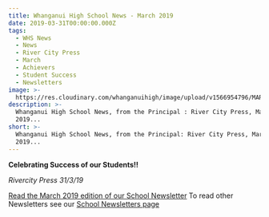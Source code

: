 ```yaml
---
title: Whanganui High School News - March 2019
date: 2019-03-31T00:00:00.000Z
tags:
  - WHS News
  - News
  - River City Press
  - March
  - Achievers
  - Student Success
  - Newsletters
image: >-
  https://res.cloudinary.com/whanganuihigh/image/upload/v1566954796/MARCH_2019_RCP_for_Website.jpg
description: >-
  Whanganui High School News, from the Principal : River City Press, March
  2019...
short: >-
  Whanganui High School News, from the Principal: River City Press, March
  2019...
---
```

**Celebrating Success of our Students‼️**

_Rivercity Press 31/3/19_   

[Read the March 2019 edition of our School Newsletter](https://res.cloudinary.com/whanganuihigh/image/upload/v1563920453/newsletters/Rivercity_Press_-_Newsletter_March_2019.pdf)
To read other Newsletters see our [School Newsletters page](https://www.whanganuihigh.school.nz/news-and-events/school-newsletters/)
